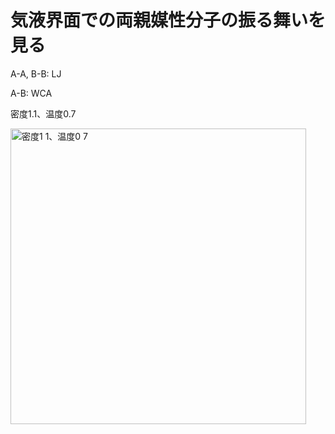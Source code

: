 # 気液界面での両親媒性分子の振る舞いを見る

A-A, B-B: LJ

A-B: WCA

密度1.1、温度0.7

<img width="473" alt="密度1 1、温度0 7" src="https://user-images.githubusercontent.com/63585652/135010846-d3a7d617-7603-4283-b2ef-4b8a4fe6fa18.png">
